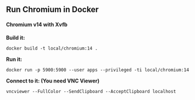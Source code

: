 ## Run Chromium in Docker 

#### Chromium v14 with Xvfb

**Build it:**

`docker build -t local/chromium:14 .`

**Run it:**

`docker run -p 5900:5900 --user apps --privileged -ti local/chromium:14`

**Connect to it: (You need VNC Viewer)**

`vncviewer --FullColor --SendClipboard --AcceptClipboard localhost`